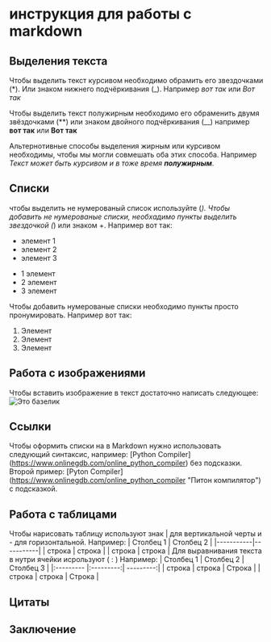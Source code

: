 # инструкция для работы с markdown

## Выделения текста

Чтобы выделить текст курсивом необходимо обрамить его звездочками (*). Или знаком нижнего подчёркивания (_).  Например *вот так* или _Вот так_


Чтобы выделить текст полужирным необходимо его обраменить двумя звёздочками (**) или знаком двойного подчёркивания (__) например **вот так** или __Вот так__

Альтернотивные способы выделения жирным или курсивом необходимы, чтобы мы могли совмешать оба этих способа. Например _Текст может быть курсивом и в тоже время **полужирным**_.


## Списки

чтобы выделить не нумерованый список используйте (*).
Чтобы добавить не нумерованые списки, необхадимо пункты выделить звездочкой (*) или знаком +. Например вот так:
* элемент 1
* элемент 2
* элемент 3

+ 1 элемент
+ 2 элемент
+ 3 элемент

Чтобы добавить нумерованые списки необходимо пункты просто пронумировать. Например вот так:
1. Элемент
2. Элемент
3. Элемент

## Работа с изображениями

Чтобы вставить изображение в текст достаточно написать следующее:
![Это базелик](bazelik.jpg)
## Ссылки
Чтобы оформить списки на в Markdown нужно использовать следующий синтаксис, например:
[Python Compiler] (https://www.onlinegdb.com/online_python_compiler) без подсказки.
Второй пример:
[Pyton Compiler] (https://www.onlinegdb.com/online_python_compiler "Питон компилятор") с подсказкой.

## Работа с таблицами
Чтобы нарисовать таблицу используют знак | для вертикальной черты и - для горизонтальной.
Например:
| Столбец 1 | Столбец 2 |
|-----------|-----------|
| строка    | строка    |
|    строка | строка    |
Для выравнивания текста в нутри ячейки исрользуют ( : )
Например:
| Столбец 1 | Столбец 2 | Столбец 3 |
|:--------- |:---------:| ---------:|
| строка    | строка    | Строка    |
| строка    | строка    | Строка    |


## Цитаты

## Заключение
